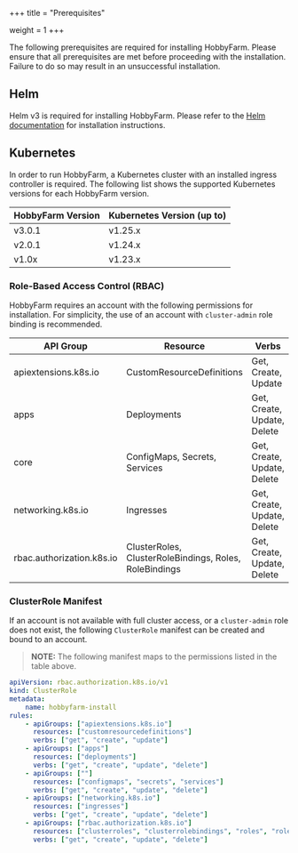 +++
title = "Prerequisites"

weight = 1
+++

The following prerequisites are required for installing HobbyFarm. Please ensure that all prerequisites are met before proceeding with the installation. Failure to do so may result in an unsuccessful installation.

## Helm

Helm v3 is required for installing HobbyFarm. Please refer to the [Helm documentation](https://helm.sh/docs/intro/install/) for installation instructions.

## Kubernetes

In order to run HobbyFarm, a Kubernetes cluster with an installed ingress controller is required. The following list shows the supported Kubernetes versions for each HobbyFarm version.


| HobbyFarm Version | Kubernetes Version (up to) |
|-------------------|----------------------------|
|v3.0.1|v1.25.x|
|v2.0.1|v1.24.x|
|v1.0x|v1.23.x|

### Role-Based Access Control (RBAC)

HobbyFarm requires an account with the following permissions for installation. For simplicity, the use of an account with `cluster-admin` role binding is recommended.

|API Group|Resource|Verbs|
|---------|--------|-----|
|apiextensions.k8s.io|CustomResourceDefinitions|Get, Create, Update|
|apps|Deployments|Get, Create, Update, Delete|
|core|ConfigMaps, Secrets, Services|Get, Create, Update, Delete|
|networking.k8s.io|Ingresses|Get, Create, Update, Delete|
|rbac.authorization.k8s.io|ClusterRoles, ClusterRoleBindings, Roles, RoleBindings|Get, Create, Update, Delete|


### ClusterRole Manifest

If an account is not available with full cluster access, or a `cluster-admin` role does not exist, the following `ClusterRole` manifest can be created and bound to an account.

> **NOTE:** The following manifest maps to the permissions listed in the table above.

```yaml
apiVersion: rbac.authorization.k8s.io/v1
kind: ClusterRole
metadata:
    name: hobbyfarm-install
rules:
    - apiGroups: ["apiextensions.k8s.io"]
      resources: ["customresourcedefinitions"]
      verbs: ["get", "create", "update"]
    - apiGroups: ["apps"]
      resources: ["deployments"]
      verbs: ["get", "create", "update", "delete"]
    - apiGroups: [""]
      resources: ["configmaps", "secrets", "services"]
      verbs: ["get", "create", "update", "delete"]
    - apiGroups: ["networking.k8s.io"]
      resources: ["ingresses"]
      verbs: ["get", "create", "update", "delete"]
    - apiGroups: ["rbac.authorization.k8s.io"]
      resources: ["clusterroles", "clusterrolebindings", "roles", "rolebindings"]
      verbs: ["get", "create", "update", "delete"]
```